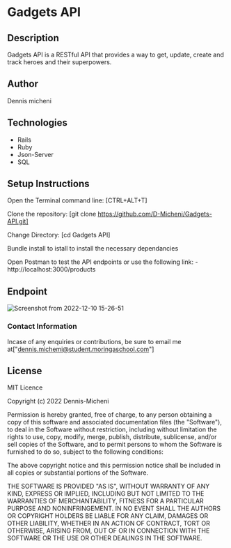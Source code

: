 # Gadgets API
## Description
Gadgets API is a RESTful API that provides a way to get, update, create  and track heroes and their superpowers.
## Author 
Dennis micheni
## Technologies
* Rails
* Ruby
* Json-Server
* SQL
## Setup Instructions
Open the Terminal command line: [CTRL+ALT+T]

Clone the repository: [git clone https://github.com/D-Micheni/Gadgets-API.git]

Change Directory: [cd Gadgets API]

Bundle install to istall to install the necessary dependancies 

Open Postman to test the API endpoints or use the following link:
    - http://localhost:3000/products
    
## Endpoint
![Screenshot from 2022-12-10 15-26-51](https://user-images.githubusercontent.com/108609340/206855065-329ece21-7da6-4a6a-adca-9efe43889779.png)




### Contact Information
Incase of any enquiries or contributions, be sure to email me at["dennis.michemi@student.moringaschool.com"]

## License

MIT Licence

Copyright (c) 2022 Dennis-Micheni

Permission is hereby granted, free of charge, to any person obtaining a copy of this software and associated documentation files (the "Software"), to deal in the Software without restriction, including without limitation the rights to use, copy, modify, merge, publish, distribute, sublicense, and/or sell copies of the Software, and to permit persons to whom the Software is furnished to do so, subject to the following conditions:

The above copyright notice and this permission notice shall be included in all copies or substantial portions of the Software.

THE SOFTWARE IS PROVIDED "AS IS", WITHOUT WARRANTY OF ANY KIND, EXPRESS OR IMPLIED, INCLUDING BUT NOT LIMITED TO THE WARRANTIES OF MERCHANTABILITY, FITNESS FOR A PARTICULAR PURPOSE AND NONINFRINGEMENT. IN NO EVENT SHALL THE AUTHORS OR COPYRIGHT HOLDERS BE LIABLE FOR ANY CLAIM, DAMAGES OR OTHER LIABILITY, WHETHER IN AN ACTION OF CONTRACT, TORT OR OTHERWISE, ARISING FROM, OUT OF OR IN CONNECTION WITH THE SOFTWARE OR THE USE OR OTHER DEALINGS IN THE SOFTWARE.
